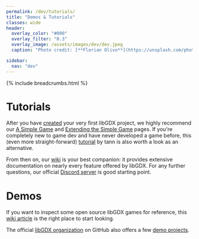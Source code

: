 ```yaml
---
permalink: /dev/tutorials/
title: "Demos & Tutorials"
classes: wide
header:
  overlay_color: "#000"
  overlay_filter: "0.3"
  overlay_image: /assets/images/dev/dev.jpeg
  caption: "Photo credit: [**Florian Olivo**](https://unsplash.com/photos/Ek9Znm8lQ1U)"

sidebar:
  nav: "dev"
---
```


{% include breadcrumbs.html %}

# Tutorials

After you have [created](/dev/setup/) your very first libGDX project, we highly recommend our [A Simple Game](/dev/simple_game/) and [Extending the Simple Game](/dev/simple_game_extended/) pages. If you're completely new to game dev and have never developed a game before, this (even more straight-forward) [tutorial](http://tann.space/HelloLibgdx/) by tann is also worth a look as an alternative.

From then on, our [wiki](https://github.com/libgdx/libgdx/wiki/A-Simple-Game) is your best companion: it provides extensive documentation on nearly every feature offered by libGDX. For any further questions, our official [Discord server](/community/) is good starting point.

# Demos

If you want to inspect some open source libGDX games for reference, this [wiki article](https://github.com/libgdx/libgdx/wiki/External-tutorials#some-simple-open-source-projects-for-reference) is the right place to start looking.

The official [libGDX organization](https://github.com/libgdx) on GitHub also offers a few [demo projects](https://github.com/libgdx/libgdx/wiki/Running-Demos).
